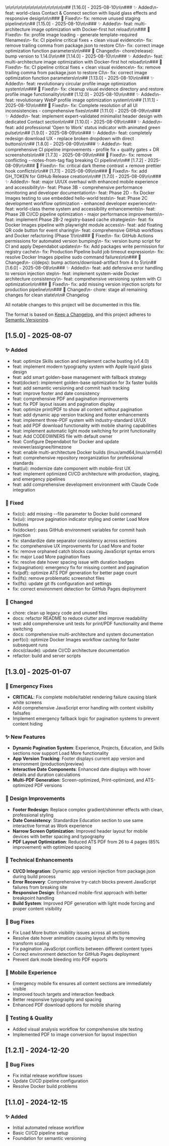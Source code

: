 \n\n\n\n\n\n\n\n\n\n\n\n\n\n\n## [1.16.0] - 2025-08-10\n\n### ✨ Added\n- feat: world-class Contact & Connect section with liquid glass effects and responsive design\n\n### 🐛 Fixed\n- fix: remove unused staging pipeline\n\n## [1.15.0] - 2025-08-10\n\n### ✨ Added\n- feat: multi-architecture image optimization with Docker-first hot reload\n\n### 🐛 Fixed\n- fix: profile image loading - generate template-required filenames\n- fix: CI pipeline critical fixes + clean visual evidence\n- fix: remove trailing comma from package.json to restore CI\n- fix: correct image optimization function parameters\n\n### 🔧 Changed\n- chore(release): bump version to 1.14.0\n\n## [1.14.0] - 2025-08-10\n\n### ✨ Added\n- feat: multi-architecture image optimization with Docker-first hot reload\n\n### 🐛 Fixed\n- fix: CI pipeline critical fixes + clean visual evidence\n- fix: remove trailing comma from package.json to restore CI\n- fix: correct image optimization function parameters\n\n## [1.13.0] - 2025-08-10\n\n### ✨ Added\n- feat: revolutionary circular profile image optimization system\n\n### 🐛 Fixed\n- fix: cleanup visual evidence directory and restore profile image functionality\n\n## [1.12.0] - 2025-08-10\n\n### ✨ Added\n- feat: revolutionary WebP profile image optimization system\n\n## [1.11.1] - 2025-08-10\n\n### 🐛 Fixed\n- fix: Complete resolution of all UI inconsistencies - comprehensive fixes\n\n## [1.11.0] - 2025-08-09\n\n### ✨ Added\n- feat: implement expert-validated minimalist header design with dedicated Contact section\n\n## [1.10.0] - 2025-08-09\n\n### ✨ Added\n- feat: add professional 'Open to Work' status indicator with animated green pulse\n\n## [1.9.0] - 2025-08-09\n\n### ✨ Added\n- feat: completely redesign download UX - replace broken dropdown with direct buttons\n\n## [1.8.0] - 2025-08-09\n\n### ✨ Added\n- feat: comprehensive CI pipeline improvements - profile fix + quality gates + DR screenshots\n\n## [1.7.3] - 2025-08-09\n\n### 🐛 Fixed\n- fix: remove conflicting --notes-from-tag flag breaking CI pipeline\n\n## [1.7.2] - 2025-08-09\n\n### 🐛 Fixed\n- fix: critical dark theme contrast + remove prettier hook conflicts\n\n## [1.7.1] - 2025-08-09\n\n### 🐛 Fixed\n- fix: add GH_TOKEN for GitHub Release creation\n\n## [1.7.0] - 2025-08-09\n\n### ✨ Added\n- feat: major UI/UX overhaul with enhanced mobile experience and accessibility\n- feat: Phase 3B - comprehensive performance monitoring and developer documentation\n- feat: Phase 2D - fix Docker Images testing to use embedded hello-world tests\n- feat: Phase 2C development workflow optimization - enhanced developer experience\n- feat: world-class theme system and accessibility enhancements\n- feat: Phase 2B CI/CD pipeline optimization - major performance improvements\n- feat: implement Phase 2B-2 registry-based cache strategies\n- feat: fix Docker Images pipeline with playwright module access\n- feat: add floating QR code button for event sharing\n- feat: comprehensive GitHub workflows and Docker refactoring (Phase 1)\n\n### 🐛 Fixed\n- fix: GitHub Actions permissions for automated version bumping\n- fix: version bump script for CI and apply Dependabot updates\n- fix: Add packages write permission for registry cache\n- fix: Production Pipeline build job timeout expression\n- fix: resolve Docker Images pipeline sudo command failures\n\n### 🔧 Changed\n- ci(deps): bump actions/download-artifact from 4 to 5\n\n## [1.6.0] - 2025-08-08\n\n### ✨ Added\n- feat: add defensive error handling to version injection step\n- feat: implement system-wide Docker architecture consistency\n- feat: comprehensive versioning system with CI optimization\n\n### 🐛 Fixed\n- fix: add missing version injection scripts for production pipeline\n\n### 🔧 Changed\n- chore: stage all remaining changes for clean state\n\n# Changelog

All notable changes to this project will be documented in this file.

The format is based on [Keep a Changelog](https://keepachangelog.com/en/1.0.0/),
and this project adheres to [Semantic Versioning](https://semver.org/spec/v2.0.0.html).

## [1.5.0] - 2025-08-07

### ✨ Added

- feat: optimize Skills section and implement cache busting (v1.4.0)
- feat: implement modern typography system with Apple liquid glass design
- feat: add smart golden-base management with fallback strategy
- feat(docker): implement golden-base optimization for 3x faster builds
- feat: add semantic versioning and commit hash tracking
- feat: improve footer and date consistency
- feat: comprehensive PDF and pagination improvements
- feat: fix PDF layout issues and pagination display
- feat: optimize print/PDF to show all content without pagination
- feat: add dynamic app version tracking and footer enhancements
- feat: implement three-PDF system with industry-standard UI/UX
- feat: add PDF download functionality with mobile sharing capabilities
- feat: implement automatic light mode switching for print functionality
- feat: Add CODEOWNERS file with default owner
- feat: Configure Dependabot for Docker and update reviewer/assignee/timezone
- feat: enable multi-architecture Docker builds (linux/amd64,linux/arm64)
- feat: comprehensive repository reorganization for professional standards
- feat(ui): modernize date component with mobile-first UX
- feat: implement optimized CI/CD architecture with production, staging, and emergency pipelines
- feat: add comprehensive development environment with Claude Code integration

### 🐛 Fixed

- fix(ci): add missing --file parameter to Docker build command
- fix(ui): improve pagination indicator styling and center Load More buttons
- fix(docker): pass GitHub environment variables for commit hash injection
- fix: standardize date separator consistency across sections
- fix: comprehensive UX improvements for Load More and footer
- fix: remove orphaned catch blocks causing JavaScript syntax errors
- fix: major Load More pagination fixes
- fix: resolve date hover spacing issue with duration badges
- fix(pagination): emergency fix for missing content and pagination
- fix(pdf): optimize ATS PDF generation for better page count
- fix(lfs): remove problematic screenshot files
- fix(lfs): update git lfs configuration and settings
- fix: correct environment detection for GitHub Pages deployment

### 🔧 Changed

- chore: clean up legacy code and unused files
- docs: refactor README to reduce clutter and improve readability
- test: add comprehensive unit tests for print/PDF functionality and theme switching
- docs: comprehensive multi-architecture and system documentation
- perf(ci): optimize Docker Images workflow caching for faster subsequent runs
- docs(claude): update CI/CD architecture documentation
- refactor: build and server scripts

## [1.3.0] - 2025-01-07

### 🚨 Emergency Fixes

- **CRITICAL**: Fix complete mobile/tablet rendering failure causing blank white screens
- Add comprehensive JavaScript error handling with content visibility failsafes
- Implement emergency fallback logic for pagination systems to prevent content hiding

### ✨ New Features

- **Dynamic Pagination System**: Experience, Projects, Education, and Skills sections now support Load More functionality
- **App Version Tracking**: Footer displays current app version and environment (production/preview)
- **Interactive Date Components**: Enhanced date displays with hover details and duration calculations
- **Multi-PDF Generation**: Screen-optimized, Print-optimized, and ATS-optimized PDF versions

### 🎨 Design Improvements

- **Footer Redesign**: Replace complex gradient/shimmer effects with clean, professional styling
- **Date Consistency**: Standardize Education section to use same interactive format as Work experience
- **Narrow Screen Optimization**: Improved header layout for mobile devices with better spacing and typography
- **PDF Layout Optimization**: Reduced ATS PDF from 26 to 4 pages (85% improvement) with optimized spacing

### 🔧 Technical Enhancements

- **CI/CD Integration**: Dynamic app version injection from package.json during build process
- **Error Recovery**: Comprehensive try-catch blocks prevent JavaScript failures from breaking site
- **Responsive Design**: Enhanced mobile-first approach with better breakpoint handling
- **Build System**: Improved PDF generation with light mode forcing and proper content visibility

### 🐛 Bug Fixes

- Fix Load More button visibility issues across all sections
- Resolve date hover animation causing layout shifts by removing transform scaling
- Fix pagination JavaScript conflicts between different content types
- Correct environment detection for GitHub Pages deployment
- Prevent dark mode bleeding into PDF exports

### 📱 Mobile Experience

- Emergency mobile fix ensures all content sections are immediately visible
- Improved touch targets and interaction feedback
- Better responsive typography and spacing
- Enhanced PDF download options for mobile sharing

### 🧪 Testing & Quality

- Added visual analysis workflow for comprehensive site testing
- Implemented PDF to image conversion for layout inspection

## [1.2.1] - 2024-12-20

### 🐛 Bug Fixes

- Fix initial release workflow issues
- Update CI/CD pipeline configuration
- Resolve Docker build problems

## [1.1.0] - 2024-12-15

### ✨ Added

- Initial automated release workflow
- Basic CI/CD pipeline setup
- Foundation for semantic versioning
